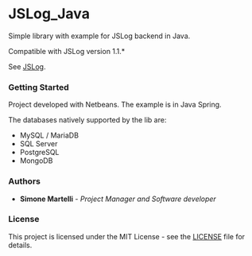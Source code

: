 # JSLog_Java

Simple library with example for JSLog backend in Java.

Compatible with JSLog version 1.1.*

See [JSLog](https://github.com/rippetanks/JSLog).

### Getting Started

Project developed with Netbeans. The example is in Java Spring.

The databases natively supported by the lib are:
* MySQL / MariaDB
* SQL Server
* PostgreSQL
* MongoDB

### Authors

* **Simone Martelli** - *Project Manager and Software developer*

### License

This project is licensed under the MIT License - see the [LICENSE](LICENSE) file for details.
